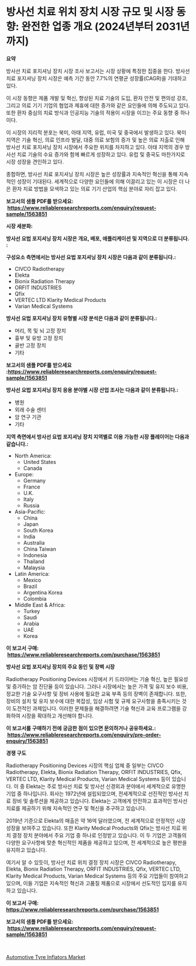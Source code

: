 <p><h1>방사선 치료 위치 장치 시장 규모 및 시장 동향: 완전한 업종 개요 (2024년부터 2031년까지)</h1></p><p><strong>요약</strong></p>
<p><p>방사선 치료 포지셔닝 장치 시장 조사 보고서는 시장 상황에 특정한 집중을 한다. 방사선 치료 포지셔닝 장치 시장은 예측 기간 동안 7.7%의 연평균 성장률(CAGR)을 기대하고 있다. </p><p>이 시장 동향은 제품 개발 및 혁신, 향상된 치료 기술의 도입, 환자 안전 및 편의성 강조, 그리고 의료 기기 기업의 협업과 제휴에 대한 증가와 같은 요인들에 의해 주도되고 있다. 또한 환자 중심의 치료 방식과 인공지능 기술의 적용이 시장을 이끄는 주요 동향 중 하나이다.</p><p>이 시장의 지리적 분포는 북미, 아태 지역, 유럽, 미국 및 중국에서 발생하고 있다. 북미 지역은 기술 혁신, 의료 인프라 발달, 대중 의료 보험의 증가 및 높은 의료 지출로 인해 방사선 치료 포지셔닝 장치 시장에서 주요한 위치를 차지하고 있다. 아태 지역의 경우 방사선 치료 기술의 수요 증가와 함께 빠르게 성장하고 있다. 유럽 및 중국도 마찬가지로 시장 성장을 견인하고 있다.</p><p>종합하면, 방사선 치료 포지셔닝 장치 시장은 높은 성장률과 지속적인 혁신을 통해 지속적인 성장이 기대된다. 세계적으로 다양한 요인들에 의해 이끌리고 있는 이 시장은 더 나은 환자 치료 방법을 모색하고 있는 의료 기기 산업의 핵심 분야로 자리 잡고 있다.</p></p>
<p><strong>보고서의 샘플 PDF를 받으세요: &nbsp;<a href="https://www.reliableresearchreports.com/enquiry/request-sample/1563851">https://www.reliableresearchreports.com/enquiry/request-sample/1563851</a></strong></p>
<p><strong>시장 세분화:</strong></p>
<p><strong> 방사선 요법 포지셔닝 장치 시장은 개요, 배포, 애플리케이션 및 지역으로 더 분류됩니다. :</strong></p>
<p><strong>구성요소 측면에서는 방사선 요법 포지셔닝 장치 시장은 다음과 같이 분류됩니다.:</strong></p>
<p><ul><li>CIVCO Radiotherapy</li><li>Elekta</li><li>Bionix Radiation Therapy</li><li>ORFIT INDUSTRIES</li><li>Qfix</li><li>VERTEC LTD Klarity Medical Products</li><li>Varian Medical Systems</li></ul></p>
<p><strong> 방사선 요법 포지셔닝 장치 유형별 시장 분석은 다음과 같이 분류됩니다.:</strong></p>
<p><ul><li>머리, 목 및 뇌 고정 장치</li><li>흉부 및 유방 고정 장치</li><li>골반 고정 장치</li><li>기타</li></ul></p>
<p><strong>보고서의 샘플 PDF를 받으세요 :<a href="https://www.reliableresearchreports.com/enquiry/request-sample/1563851">https://www.reliableresearchreports.com/enquiry/request-sample/1563851</a></strong></p>
<p><strong> 방사선 요법 포지셔닝 장치 응용 분야별 시장 산업 조사는 다음과 같이 분류됩니다.:</strong></p>
<p><ul><li>병원</li><li>외래 수술 센터</li><li>암 연구 기관</li><li>기타</li></ul></p>
<p><strong>지역 측면에서 방사선 요법 포지셔닝 장치 지역별로 이용 가능한 시장 플레이어는 다음과 같습니다.:</strong></p>
<p><ul>
    <li>
        North America:
        <ul>
            <li>United States</li>
            <li>Canada</li>
        </ul>
    </li>
    <li>
        Europe:
        <ul>
            <li>Germany</li>
            <li>France</li>
            <li>U.K.</li>
            <li>Italy</li>
            <li>Russia</li>
        </ul>
    </li>
    <li>
        Asia-Pacific:
        <ul>
            <li>China</li>
            <li>Japan</li>
            <li>South Korea</li>
            <li>India</li>
            <li>Australia</li>
            <li>China Taiwan</li>
            <li>Indonesia</li>
            <li>Thailand</li>
            <li>Malaysia</li>
        </ul>
    </li>
    <li>
        Latin America:
        <ul>
            <li>Mexico</li>
            <li>Brazil</li>
            <li>Argentina Korea</li>
            <li>Colombia</li>
        </ul>
    </li>
    <li>
        Middle East & Africa:
        <ul>
            <li>Turkey</li>
            <li>Saudi</li>
            <li>Arabia</li>
            <li>UAE</li>
            <li>Korea</li>
        </ul>
    </li>
    </ul></p>
<p><strong>이 보고서 구매: &nbsp;<a href="https://www.reliableresearchreports.com/purchase/1563851">https://www.reliableresearchreports.com/purchase/1563851</a></strong></p>
<p><strong>방사선 요법 포지셔닝 장치의 주요 동인 및 장벽 시장</strong></p>
<p><p>Radiotherapy Positioning Devices 시장에서 키 드라이버는 기술 혁신, 높은 필요성 및 증가하는 암 진단율 등이 있습니다. 그러나 시장에서는 높은 가격 및 유지 보수 비용, 정교한 기술 요구사항 및 장비 사용에 필요한 교육 부족 등의 장벽이 존재합니다. 또한, 장비의 설치 및 유지 보수에 대한 복잡성, 임상 시험 및 규제 요구사항을 충족시키는 것이 도전적인 과제입니다. 이러한 문제들을 해결하려면 기술 혁신과 교육 프로그램을 강화하여 시장을 확대하고 개선해야 합니다.</p></p>
<p><strong>이 보고서를 구매하기 전에 궁금한 점이 있으면 문의하거나 공유하세요.: &nbsp;<a href="https://www.reliableresearchreports.com/enquiry/pre-order-enquiry/1563851">https://www.reliableresearchreports.com/enquiry/pre-order-enquiry/1563851</a></strong></p>
<p><strong>경쟁 구도</strong></p>
<p><p>Radiotherapy Positioning Devices 시장의 핵심 업체 중 일부는 CIVCO Radiotherapy, Elekta, Bionix Radiation Therapy, ORFIT INDUSTRIES, Qfix, VERTEC LTD, Klarity Medical Products, Varian Medical Systems 등이 있습니다. 이 중 Elekta는 주로 방사선 치료 및 방사선 신경외과 분야에서 세계적으로 유명한 기업 중 하나입니다. 회사는 1972년에 설립되었으며, 전세계적으로 선진적인 방사선 치료 장비 및 솔루션을 제공하고 있습니다. Elekta는 고객에게 안전하고 효과적인 방사선 치료를 제공하기 위해 지속적인 연구 및 혁신을 추구하고 있습니다.</p><p>2019년 기준으로 Elekta의 매출은 약 16억 달러였으며, 전 세계적으로 안정적인 시장 성장을 보여주고 있습니다. 또한 Klarity Medical Products와 Qfix는 방사선 치료 위치 결정 장치 분야에서 주요 기업 중 하나로 인정받고 있습니다. 이 두 기업은 고객들의 다양한 요구사항에 맞춘 혁신적인 제품을 제공하고 있으며, 전 세계적으로 높은 평판을 유지하고 있습니다.</p><p>여기서 알 수 있듯이, 방사선 치료 위치 결정 장치 시장은 CIVCO Radiotherapy, Elekta, Bionix Radiation Therapy, ORFIT INDUSTRIES, Qfix, VERTEC LTD, Klarity Medical Products, Varian Medical Systems 등의 주요 기업들이 참여하고 있으며, 이들 기업은 지속적인 혁신과 고품질 제품으로 시장에서 선도적인 입지를 유지하고 있습니다.</p></p>
<p><strong>이 보고서 구매: &nbsp; <a href="https://www.reliableresearchreports.com/purchase/1563851">https://www.reliableresearchreports.com/purchase/1563851</a></strong></p>
<p><strong>보고서의 샘플 PDF를 받으세요: &nbsp;<a href="https://www.reliableresearchreports.com/enquiry/request-sample/1563851">https://www.reliableresearchreports.com/enquiry/request-sample/1563851</a></strong><strong></strong></p>
<p>&nbsp;</p>
<p><p><a href="https://lydian-appliance-61d.notion.site/Automotive-Tyre-Inflators-Market-Size-Growing-and-Forecasted-for-period-from-2024-2031-and-provide-8db07d32b5aa4eae8d9e8f4e3b17faf4">Automotive Tyre Inflators Market</a></p></p>
